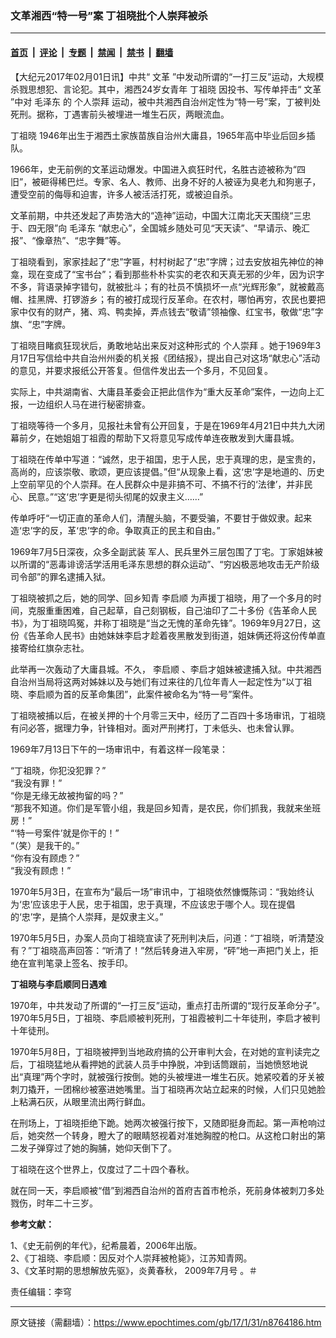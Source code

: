 ### 文革湘西“特一号”案 丁祖晓批个人崇拜被杀

---

#### [首页](../../../..?n8764186) &nbsp;|&nbsp; [评论](../../../../../epoch-comment?n8764186) &nbsp;|&nbsp; [专题](../../../../../epoch-special?n8764186) &nbsp;|&nbsp; [禁闻](../../../../../epoch-news?n8764186) &nbsp;|&nbsp; [禁书](../../../../../books?n8764186) &nbsp;|&nbsp; [翻墙](https://github.com/gfw-breaker/nogfw/blob/master/README.md?n8764186)


<div class="post_content" id="artbody" itemprop="articleBody">
 <!-- article content begin -->
 <p>
  【大纪元2017年02月01日讯】中共“
  <ok href="https://www.epochtimes.com/gb/tag/%E6%96%87%E9%9D%A9.html">
   文革
  </ok>
  ”中发动所谓的“一打三反”运动，大规模杀戮思想犯、言论犯。其中，湘西24岁女青年
  <ok href="https://www.epochtimes.com/gb/tag/%E4%B8%81%E7%A5%96%E6%99%93.html">
   丁祖晓
  </ok>
  因投书、写传单抨击“
  <ok href="https://www.epochtimes.com/gb/tag/%E6%96%87%E9%9D%A9.html">
   文革
  </ok>
  ”中对
  <ok href="https://www.epochtimes.com/gb/tag/%E6%AF%9B%E6%B3%BD%E4%B8%9C.html">
   毛泽东
  </ok>
  的
  <ok href="https://www.epochtimes.com/gb/tag/%E4%B8%AA%E4%BA%BA%E5%B4%87%E6%8B%9C.html">
   个人崇拜
  </ok>
  运动，被中共湘西自治州定性为“特一号”案，丁被判处死刑。据称，丁遇害前头被埋进一堆生石灰，两眼流血。
 </p>
 <p>
  <ok href="https://www.epochtimes.com/gb/tag/%E4%B8%81%E7%A5%96%E6%99%93.html">
   丁祖晓
  </ok>
  1946年出生于湘西土家族苗族自治州大庸县，1965年高中毕业后回乡插队。
 </p>
 <p>
  1966年，史无前例的文革运动爆发。中国进入疯狂时代，名胜古迹被称为“四旧”，被砸得稀巴烂。专家、名人、教师、出身不好的人被诬为臭老九和狗崽子，遭受空前的侮辱和迫害，许多人被活活打死，或被迫自杀。
 </p>
 <p>
  文革前期，中共还发起了声势浩大的“造神”运动，中国大江南北天天围绕“三忠于、四无限”向
  <ok href="https://www.epochtimes.com/gb/tag/%E6%AF%9B%E6%B3%BD%E4%B8%9C.html">
   毛泽东
  </ok>
  “献忠心”，全国城乡随处可见“天天读”、“早请示、晚汇报”、“像章热”、“忠字舞”等。
 </p>
 <p>
  丁祖晓看到，家家挂起了“忠”字匾，村村树起了“忠”字牌；过去安放祖先神位的神龛，现在变成了“宝书台”；看到那些朴朴实实的老农和天真无邪的少年，因为识字不多，背语录掉字错句，就被批斗；有的社员不慎损坏一点“光辉形象”，就被戴高帽、挂黑牌、打锣游乡；有的被打成现行反革命。在农村，哪怕再穷，农民也要把家中仅有的财产，猪、鸡、鸭卖掉，弄点钱去“敬请”领袖像、红宝书，敬做“忠”字旗、“忠”字牌。
 </p>
 <p>
  丁祖晓目睹疯狂现状后，勇敢地站出来反对这种形式的
  <ok href="https://www.epochtimes.com/gb/tag/%E4%B8%AA%E4%BA%BA%E5%B4%87%E6%8B%9C.html">
   个人崇拜
  </ok>
  。她于1969年3月17日写信给中共自治州州委的机关报《团结报》，提出自己对这场“献忠心”活动的意见，并要求报纸公开答复。但信件发出去一个多月，不见回复。
 </p>
 <p>
  实际上，中共湖南省、大庸县革委会正把此信作为“重大反革命”案件，一边向上汇报，一边组织人马在进行秘密排查。
 </p>
 <p>
  丁祖晓等待一个多月，见报社未曾有公开回复，于是在1969年4月21日中共九大闭幕前夕，在她姐姐丁祖霞的帮助下又将意见写成传单连夜散发到大庸县城。
 </p>
 <p>
  丁祖晓在传单中写道：“诚然，忠于祖国，忠于人民，忠于真理的忠，是宝贵的，高尚的，应该崇敬、歌颂，更应该提倡。”但“从现象上看，这‘忠’字是地道的、历史上空前罕见的个人崇拜。在人民群众中是非搞不可、不搞不行的‘法律’，并非民心、民意。”“这‘忠’字更是彻头彻尾的奴隶主义……”
 </p>
 <p>
  传单呼吁“一切正直的革命人们，清醒头脑，不要受骗，不要甘于做奴隶。起来造‘忠’字的反，革‘忠’字的命。争取真正的民主和自由。”
 </p>
 <p>
  1969年7月5日深夜，众多全副武装 军人、民兵里外三层包围了丁宅。丁家姐妹被以所谓的“恶毒诽谤活学活用毛泽东思想的群众运动”、“穷凶极恶地攻击无产阶级司令部”的罪名逮捕入狱。
 </p>
 <p>
  丁祖晓被抓之后，她的同学、回乡知青
  <ok href="https://www.epochtimes.com/gb/tag/%E6%9D%8E%E5%90%AF%E9%A1%BA.html">
   李启顺
  </ok>
  为声援丁祖晓，用了一个多月的时间，克服重重困难，自己起草，自己刻钢板，自己油印了二十多份《告革命人民书》，为丁祖晓鸣冤，并称丁祖晓是“当之无愧的革命先锋”。1969年9月27日，这份《告革命人民书》由她妹妹李启才趁着夜黑散发到街道，姐妹俩还将这份传单直接寄给红旗杂志社。
 </p>
 <p>
  此举再一次轰动了大庸县城。不久，
  <ok href="https://www.epochtimes.com/gb/tag/%E6%9D%8E%E5%90%AF%E9%A1%BA.html">
   李启顺
  </ok>
  、李启才姐妹被逮捕入狱。中共湘西自治州当局将这两对姊妹以及与她们有过来往的几位年青人一起定性为“以丁祖晓、李启顺为首的反革命集团”，此案件被命名为“特一号”案件。
 </p>
 <p>
  丁祖晓被捕以后，在被关押的十个月零三天中，经历了二百四十多场审讯，丁祖晓有问必答，据理力争，针锋相对。面对严刑拷打，丁未低头、也未曾认罪。
 </p>
 <p>
  1969年7月13日下午的一场审讯中，有着这样一段笔录：
 </p>
 <p>
  “丁祖晓，你犯没犯罪？”
  <br/>
  “我没有罪！”
  <br/>
  “你是无缘无故被拘留的吗？”
  <br/>
  “那我不知道。你们是军管小组，我是回乡知青，是农民，你们抓我，我就来坐班房！”
  <br/>
  “‘特一号案件’就是你干的！”
  <br/>
  “（笑）是我干的。”
  <br/>
  “你有没有顾虑？”
  <br/>
  “我没有顾虑！”
 </p>
 <p>
  1970年5月3日，在宣布为“最后一场”审讯中，丁祖晓依然慷慨陈词：“我始终认为‘忠’应该忠于人民，忠于祖国，忠于真理，不应该忠于哪个人。现在提倡的‘忠’字，是搞个人崇拜，是奴隶主义。”
 </p>
 <p>
  1970年5月5日，办案人员向丁祖晓宣读了死刑判决后，问道：“丁祖晓，听清楚没有？”丁祖晓高声回答：“听清了！”然后转身进入牢房，“砰”地一声把门关上，拒绝在宣判笔录上签名、按手印。
 </p>
 <p>
  <strong>
   丁祖晓与李启顺同日遇难
  </strong>
 </p>
 <p>
  1970年，中共发动了所谓的“一打三反”运动，重点打击所谓的“现行反革命分子”。1970年5月5日，丁祖晓、李启顺被判死刑，丁祖霞被判二十年徒刑，李启才被判十年徒刑。
 </p>
 <p>
  1970年5月8日，丁祖晓被押到当地政府搞的公开审判大会，在对她的宣判读完之后，丁祖晓猛地从看押她的武装人员手中挣脱，冲到话筒跟前，当她愤怒地说出“真理”两个字时，就被强行按倒。她的头被埋进一堆生石灰。她紧咬着的牙关被刺刀撬开，一团棉纱被塞进她嘴里。当丁祖晓再次站立起来的时候，人们只见她脸上粘满石灰，从眼里流出两行鲜血。
 </p>
 <p>
  在刑场上，丁祖晓拒绝下跪。她两次被强行按下，又随即挺身而起。第一声枪响过后，她突然一个转身，瞪大了的眼睛怒视着对准她胸膛的枪口。从这枪口射出的第二发子弹穿过了她的胸脯，她仰天倒下了。
 </p>
 <p>
  丁祖晓在这个世界上，仅度过了二十四个春秋。
 </p>
 <p>
  就在同一天，李启顺被“借”到湘西自治州的首府吉首市枪杀，死前身体被刺刀多处戮伤，时年二十三岁。
 </p>
 <p>
  <strong>
   参考文献：
  </strong>
 </p>
 <p>
  1、《史无前例的年代》，纪希晨着，2006年出版。
  <br/>
  2、《丁祖晓、李启顺：因反对个人崇拜被枪毙》，江苏知青网。
  <br/>
  3、《文革时期的思想解放先驱》，炎黄春秋，
  <span class="st">
   2009年7月号
  </span>
  。＃
 </p>
 <p>
  责任编辑：李穹
 </p>
 <!-- article content end -->
 <div id="below_article_ad">
 </div>
</div>


---

原文链接（需翻墙）：https://www.epochtimes.com/gb/17/1/31/n8764186.htm